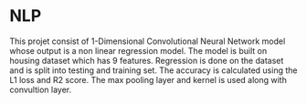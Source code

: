 # NLP
This projet consist of 1-Dimensional Convolutional Neural Network model whose output is a non linear regression model. The model is built on housing dataset which has 9 features. Regression is done on the dataset and is split into testing and training set. The accuracy is calculated using the L1 loss and R2 score. The max pooling layer and kernel is used along with convultion layer.

